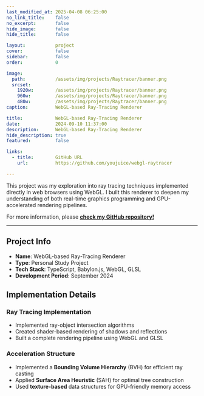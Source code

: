 ```yaml
---
last_modified_at: 2025-04-08 06:25:00
no_link_title:    false
no_excerpt:       false
hide_image:       false
hide_title:       false

layout:           project
cover:            false
sidebar:          false
order:            0

image:
  path:           /assets/img/projects/Raytracer/banner.png
  srcset:
    1920w:        /assets/img/projects/Raytracer/banner.png
    960w:         /assets/img/projects/Raytracer/banner.png
    480w:         /assets/img/projects/Raytracer/banner.png
caption:          WebGL-based Ray-Tracing Renderer

title:            WebGL-based Ray-Tracing Renderer
date:             2024-09-10 11:37:00
description:      WebGL-based Ray-Tracing Renderer
hide_description: true
featured:         false

links:
  - title:        GitHub URL
    url:          https://github.com/youjuice/webgl-raytracer

---
```


This project was my exploration into ray tracing techniques implemented directly in web browsers using WebGL. 
I built this renderer to deepen my understanding of both real-time graphics programming and GPU-accelerated rendering pipelines.

For more information, please [**check my GitHub repository!**](https://github.com/youjuice/webgl-raytracer)

---
## Project Info

- **Name**: WebGL-based Ray-Tracing Renderer
- **Type**: Personal Study Project
- **Tech Stack**: TypeScript, Babylon.js, WebGL, GLSL
- **Development Period**: September 2024

## Implementation Details

### Ray Tracing Implementation
- Implemented ray-object intersection algorithms
- Created shader-based rendering of shadows and reflections
- Built a complete rendering pipeline using WebGL and GLSL

### Acceleration Structure
- Implemented a **Bounding Volume Hierarchy** (BVH) for efficient ray casting
- Applied **Surface Area Heuristic** (SAH) for optimal tree construction
- Used **texture-based** data structures for GPU-friendly memory access